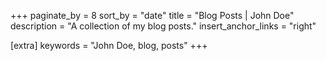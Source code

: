 +++
paginate_by = 8
sort_by = "date"
title = "Blog Posts | John Doe"
description = "A collection of my blog posts."
insert_anchor_links = "right"

[extra]
keywords = "John Doe, blog, posts"
+++
